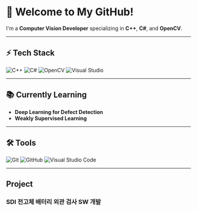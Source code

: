 # 🚀 Welcome to My GitHub!  
I'm a **Computer Vision Developer** specializing in **C++**, **C#**, and **OpenCV**.  

---

## ⚡ Tech Stack  
![C++](https://img.shields.io/badge/-C%2B%2B-00599C?style=flat-square&logo=c%2B%2B&logoColor=white)
![C#](https://img.shields.io/badge/-C%23-239120?style=flat-square&logo=c-sharp&logoColor=white)
![OpenCV](https://img.shields.io/badge/OpenCV-5C3EE8?style=flat-square&logo=opencv&logoColor=white)
![Visual Studio](https://img.shields.io/badge/Visual%20Studio-5C2D91?style=flat-square&logo=visual-studio&logoColor=white)

---

## 📚 Currently Learning  
- **Deep Learning for Defect Detection**
- **Weakly Supervised Learning**

---

## 🛠 Tools  
![Git](https://img.shields.io/badge/-Git-F05032?style=flat-square&logo=git&logoColor=white)
![GitHub](https://img.shields.io/badge/-GitHub-181717?style=flat-square&logo=github&logoColor=white)
![Visual Studio Code](https://img.shields.io/badge/VS%20Code-007ACC?style=flat-square&logo=visual-studio-code&logoColor=white)

---

## Project ##

### SDI 전고체 배터리 외관 검사 SW 개발 ###
